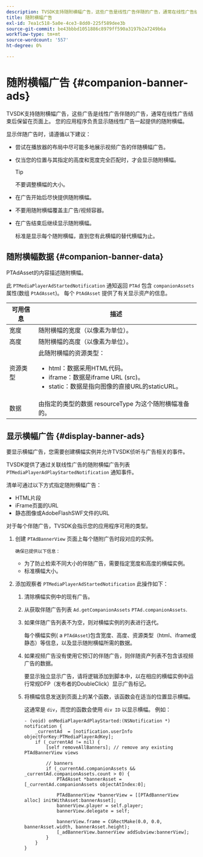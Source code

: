 ```yaml
---
description: TVSDK支持随附横幅广告，这些广告是线性广告伴随的广告，通常在线性广告结束后保留在页面上。 您的应用程序负责显示随线性广告一起提供的随附横幅。
title: 随附横幅广告
exl-id: 7ea1c518-5a0e-4ce3-8dd0-225f589dee3b
source-git-commit: be43bbbd1051886c8979ff590a3197b2a7249b6a
workflow-type: tm+mt
source-wordcount: '557'
ht-degree: 0%

---
```


# 随附横幅广告 {#companion-banner-ads}

TVSDK支持随附横幅广告，这些广告是线性广告伴随的广告，通常在线性广告结束后保留在页面上。 您的应用程序负责显示随线性广告一起提供的随附横幅。

显示伴随广告时，请遵循以下建议：

* 尝试在播放器的布局中尽可能多地展示视频广告的伴随横幅广告。
* 仅当您的位置与其指定的高度和宽度完全匹配时，才会显示随附横幅。

   >[!TIP]
   >
   >不要调整横幅的大小。

* 在广告开始后尽快提供随附横幅。
* 不要用随附横幅覆盖主广告/视频容器。
* 在广告结束后继续显示随附横幅。

   标准是显示每个随附横幅，直到您有此横幅的替代横幅为止。

## 随附横幅数据 {#companion-banner-data}

PTAdAsset的内容描述随附横幅。

<!--<a id="section_D730B4FD6FD749E9860B6A07FC110552"></a>-->

此 `PTMediaPlayerAdStartedNotification` 通知返回 `PTAd` 包含 `companionAssets` 属性(数组 `PtAdAsset`)。
每个 `PtAdAsset` 提供了有关显示资产的信息。

<table id="table_760C885E2DCA4BE983CC57FDA7BD5B14"> 
 <thead> 
  <tr> 
   <th colname="col1" class="entry"><b>可用信息</b></th> 
   <th colname="col2" class="entry"><b>描述</b></th> 
  </tr> 
 </thead>
 <tbody> 
  <tr> 
   <td colname="col1"> 宽度 </td> 
   <td colname="col2"> 随附横幅的宽度（以像素为单位）。 </td> 
  </tr> 
  <tr> 
   <td colname="col1"> 高度 </td> 
   <td colname="col2"> 随附横幅的高度（以像素为单位）。 </td> 
  </tr> 
  <tr> 
   <td colname="col1"> 资源类型 </td> 
   <td colname="col2">此随附横幅的资源类型： 
    <ul id="ul_A067787FE49E4B6095BE0AC1D447DBB3"> 
     <li id="li_02B7224C67004095B3F6E50FD21E507E">html：数据采用HTML代码。 </li> 
     <li id="li_5F37E14472424F808C6094F42009E676">iframe：数据是iframe URL (src)。 </li> 
     <li id="li_76B945007CE842158B5125422765E0B2">static：数据是指向图像的直接URL的staticURL。 </li> 
    </ul> </td> 
  </tr> 
  <tr> 
   <td colname="col1"> 数据 </td> 
   <td colname="col2"> 由指定的类型的数据 <span class="codeph">resourceType</span> 为这个随附横幅准备的。 </td> 
  </tr> 
 </tbody> 
</table>

## 显示横幅广告 {#display-banner-ads}

要显示横幅广告，您需要创建横幅实例并允许TVSDK侦听与广告相关的事件。

TVSDK提供了通过关联线性广告的随附横幅广告列表 `PTMediaPlayerAdPlayStartedNotification` 通知事件。

清单可通过以下方式指定随附横幅广告：

* HTML片段
* iFrame页面的URL
* 静态图像或AdobeFlashSWF文件的URL

对于每个伴随广告，TVSDK会指示您的应用程序可用的类型。

1. 创建 `PTAdBannerView`  页面上每个随附广告时段对应的实例。

       确保已提供以下信息：
   
   * 为了防止检索不同大小的伴随广告，需要指定宽度和高度的横幅实例。
   * 标准横幅大小。

1. 添加观察者 `PTMediaPlayerAdStartedNotification` 此操作如下：
   1. 清除横幅实例中的现有广告。
   1. 从获取伴随广告列表 `Ad.getCompanionAssets` `PTAd.companionAssets`.
   1. 如果伴随广告列表不为空，则对横幅实例的列表进行迭代。

      每个横幅实例( a `PTAdAsset`)包含宽度、高度、资源类型（html、iframe或静态）等信息，以及显示随附横幅所需的数据。
   1. 如果视频广告没有使用它预订的伴随广告，则伴随资产列表不包含该视频广告的数据。

      要显示独立显示广告，请将逻辑添加到脚本中，以在相应的横幅实例中运行常规DFP（发布者的DoubleClick）显示广告标记。
   1. 将横幅信息发送到页面上的某个函数，该函数会在适当的位置显示横幅。

      这通常是 `div`，而您的函数会使用 `div ID` 以显示横幅。 例如：

      ```
      - (void) onMediaPlayerAdPlayStarted:(NSNotification *) notification { 
          _currentAd  = [notification.userInfo  objectForKey:PTMediaPlayerAdKey];  
          if (_currentAd != nil) { 
              [self removeAllBanners]; // remove any existing PTAdBannerView views 
      
              // banners 
              if (_currentAd.companionAssets && _currentAd.companionAssets.count > 0) { 
                  PTAdAsset *bannerAsset = [_currentAd.companionAssets objectAtIndex:0]; 
      
                  PTAdBannerView *bannerView = [[PTAdBannerView alloc] initWithAsset:bannerAsset];  
                  bannerView.player = self.player; 
                  bannerView.delegate = self; 
      
                  bannerView.frame = CGRectMake(0.0, 0.0, bannerAsset.width, bannerAsset.height);  
                  [_adBannerView.bannerView addSubview:bannerView]; 
              } 
          } 
      }
      ```

